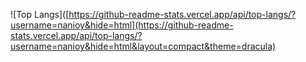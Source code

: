 ![Top Langs]([https://github-readme-stats.vercel.app/api/top-langs/?username=nanioy&hide=html](https://github-readme-stats.vercel.app/api/top-langs/?username=nanioy&hide=html&layout=compact&theme=dracula)
